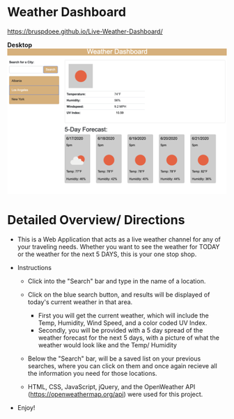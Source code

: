 # Weather Dashboard

https://bruspdoee.github.io/Live-Weather-Dashboard/

<strong>Desktop</strong>
<br>
<img src="Assets/desktop.png">

# Detailed Overview/ Directions

- This is a Web Application that acts as a live weather channel for any of your traveling needs. Whether you want to see the weather for TODAY or the weather for the next 5 DAYS, this is your one stop shop.

- Instructions

  - Click into the "Search" bar and type in the name of a location.
  - Click on the blue search button, and results will be displayed of today's current weather in that area.
    - First you will get the current weather, which will include the Temp, Humidity, Wind Speed, and a color coded UV Index.
    - Secondly, you will be provided with a 5 day spread of the weather forecast for the next 5 days, with a picture of what the weather would look like and the Temp/ Humidity
  - Below the "Search" bar, will be a saved list on your previous searches, where you can click on them and once again recieve all the information you need for those locations.

  - HTML, CSS, JavaScript, jQuery, and the OpenWeather API (https://openweathermap.org/api) were used for this project.

- Enjoy!
